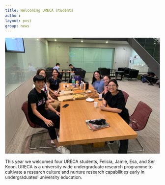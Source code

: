 ```yaml
---
title: Welcoming URECA students
author: 
layout: post
group: news
---
```

 <img src="/static/img/news/URECA23.jpg"  class="img-fluid">

This year we welcomed four URECA students, Felicia, Jamie, Esa, and Ser 
Koon. URECA is a university wide undergraduate research programme to 
cultivate a research culture and nurture research capabilities early in 
undergraduates’ university education. 
